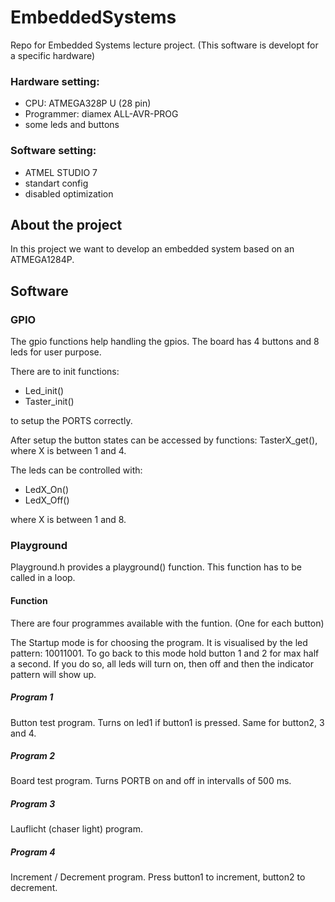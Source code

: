 # EmbeddedSystems
 Repo for Embedded  Systems lecture project.
 (This software is developt for a specific hardware)
 
 ### Hardware setting:
 - CPU: ATMEGA328P U (28 pin)
 - Programmer: diamex ALL-AVR-PROG
 - some leds and buttons
 
 ### Software setting:
 - ATMEL STUDIO 7
 - standart config
 - disabled optimization

## About the project
In this project we want to develop an embedded system based on an ATMEGA1284P.

## Software

### GPIO
The gpio functions help handling the gpios. The board has 4 buttons and 8 leds for user purpose. 

There are to init functions:
- Led_init()
- Taster_init()

to setup the PORTS correctly.

After setup the button states can be accessed by functions:
TasterX_get(), where X is between 1 and 4.

The leds can be controlled with:
- LedX_On()
- LedX_Off()

where X is between 1 and 8.

### Playground
Playground.h provides a playground() function. This function has to be called in a loop.

#### Function
There are four programmes available with the funtion. (One for each button)

The Startup mode is for choosing the program. It is visualised by the led pattern: 10011001. 
To go back to this mode hold button 1 and 2 for max half a second. If you do so, all leds will turn on, then off and then the indicator pattern will show up.

##### Program 1
Button test program. Turns on led1 if button1 is pressed. Same for button2, 3 and 4.

##### Program 2
Board test program. Turns PORTB on and off in intervalls of 500 ms.

##### Program 3
Lauflicht (chaser light) program. 

##### Program 4
Increment / Decrement program. Press button1 to increment, button2 to decrement.
